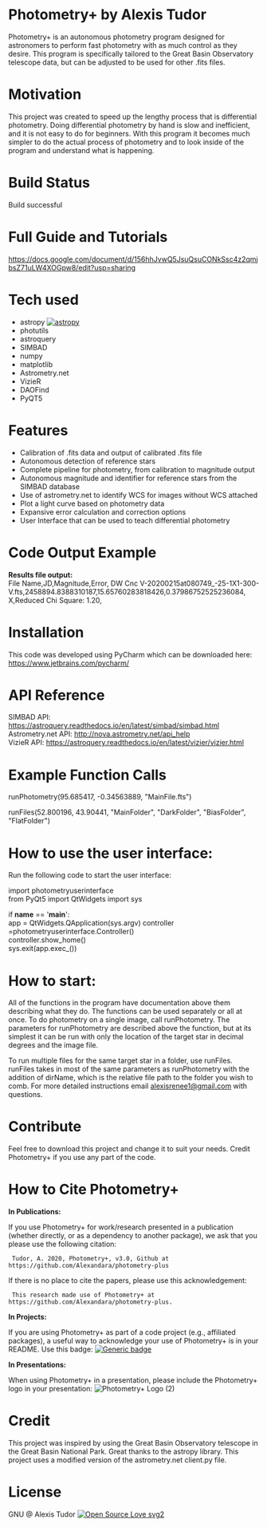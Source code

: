 # Photometry+ by Alexis Tudor 
Photometry+ is an autonomous photometry program designed for  astronomers to perform fast photometry with as much control  as they desire. This program is specifically tailored to the Great Basin Observatory telescope data, but can be adjusted to be used for other .fits files.

# Motivation
This project was created to speed up the lengthy process that is differential photometry. Doing differential photometry by hand is slow and inefficient, and it is not easy to do for beginners. With this program it becomes much simpler to do the actual process of photometry and to look inside of the program and understand what is happening.

# Build Status
Build successful

# Full Guide and Tutorials
https://docs.google.com/document/d/156hhJvwQ5JsuQsuCONkSsc4z2qmjbsZ71uLW4XOGpw8/edit?usp=sharing

# Tech used
 - astropy [![astropy](http://img.shields.io/badge/powered%20by-AstroPy-orange.svg?style=flat)](http://www.astropy.org/)
 - photutils
 - astroquery 
 - SIMBAD
 - numpy
 - matplotlib
 - Astrometry.net
 - VizieR
 - DAOFind
 - PyQT5 
 
# Features
 - Calibration of .fits data and output of calibrated .fits file
 - Autonomous detection of reference stars
 - Complete pipeline for photometry, from calibration to magnitude output
 - Autonomous magnitude and identifier for reference stars from the SIMBAD database
 - Use of astrometry.net to identify WCS for images without WCS attached
 - Plot a light curve based on photometry data
 - Expansive error calculation and correction options
 - User Interface that can be used to teach differential photometry
 
# Code Output Example
**Results file output:**   
File Name,JD,Magnitude,Error, 
DW Cnc V-20200215at080749_-25-1X1-300-V.fts,2458894.8388310187,15.65760283818426,0.37986752525236084, 
X,Reduced Chi Square: 1.20,

# Installation
This code was developed using PyCharm which can be downloaded here: https://www.jetbrains.com/pycharm/

# API Reference
SIMBAD API: https://astroquery.readthedocs.io/en/latest/simbad/simbad.html   
Astrometry.net API: http://nova.astrometry.net/api_help   
VizieR API: https://astroquery.readthedocs.io/en/latest/vizier/vizier.html   

# Example Function Calls
runPhotometry(95.685417, -0.34563889, "MainFile.fts")

runFiles(52.800196, 43.90441, "MainFolder", "DarkFolder", "BiasFolder", "FlatFolder")

# How to use the user interface:
Run the following code to start the user interface:  

import photometryuserinterface  
from PyQt5 import QtWidgets 
import sys

if __name__ == '__main__':  
    app = QtWidgets.QApplication(sys.argv) 
    controller =photometryuserinterface.Controller()  
    controller.show_home()  
    sys.exit(app.exec_())  

# How to start:
All of the functions in the program have documentation above them describing what they do.  The functions can be used separately or all at once. To do photometry on a single image, call runPhotometry. The parameters for runPhotometry are described above the function, but at its simplest it can be run with only the location of the target star in decimal degrees and the image file.   
  
To run multiple files for the same target star in a folder, use runFiles. runFiles takes in most of the same parameters as runPhotometry with the addition of dirName, which is the relative file path to the folder you wish to comb. For more detailed instructions email alexisrenee1@gmail.com with questions.
                
# Contribute
Feel free to download this project and change it to suit your needs. Credit Photometry+ if you use any part of the code.

# How to Cite Photometry+
**In Publications:**

If you use Photometry+ for work/research presented in a publication (whether directly, or as a dependency to another package), we ask that you please use the following citation:
     
     Tudor, A. 2020, Photometry+, v3.0, Github at https://github.com/Alexandara/photometry-plus

If there is no place to cite the papers, please use this acknowledgement:

     This research made use of Photometry+ at https://github.com/Alexandara/photometry-plus.
     
**In Projects:**

If you are using Photometry+ as part of a code project (e.g., affiliated packages), a useful way to acknowledge your use of Photometry+ is in your README. Use this badge: [![Generic badge](https://img.shields.io/badge/powered%20by-Photometry+-blue.svg)](https://github.com/Alexandara/photometry-plus)

**In Presentations:**

When using Photometry+ in a presentation, please include the Photometry+ logo in your presentation:
![Photometry+ Logo (2)](https://user-images.githubusercontent.com/6069321/86058691-23bf2e00-ba16-11ea-8f97-5ef990d68a4c.png)

# Credit 
This project was inspired by using the Great Basin Observatory telescope in the Great Basin National Park. Great thanks to the astropy library. This project uses a modified version of the astrometry.net client.py file.

# License 
GNU @ Alexis Tudor
[![Open Source Love svg2](https://badges.frapsoft.com/os/v2/open-source.svg?v=103)](https://github.com/ellerbrock/open-source-badges/)








